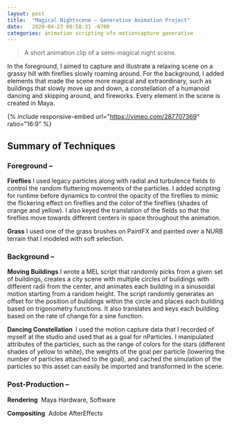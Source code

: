 ```yaml
---
layout: post
title:  "Magical Nightscene – Generative Animation Project"
date:   2020-04-23 00:58:31 -0700
categories: animation scripting vfx motioncapture generative
---
```

> A short animation clip of a semi-magical night scene. 

In the foreground, I aimed to capture and illustrate a relaxing scene on a grassy hill with fireflies slowly roaming around. For the background, I added elements that made the scene more magical and extraordinary, such as buildings that slowly move up and down, a constellation of a humanoid dancing and skipping around, and fireworks. Every element in the scene is created in Maya.

{% include responsive-embed url="https://vimeo.com/287707369" ratio="16:9" %}

## Summary of Techniques 
### Foreground –
**Fireflies** I used legacy particles along with radial and turbulence fields to control the random fluttering movements of the particles. I added scripting for runtime before dynamics to control the opacity of the fireflies to mimic the flickering effect on fireflies and the color of the fireflies (shades of orange and yellow). I also keyed the translation of the fields so that the fireflies move towards different centers in space throughout the animation. 

**Grass** I used one of the grass brushes on PaintFX and painted over a NURB terrain that I modeled with soft selection.  

### Background –
**Moving Buildings** I wrote a MEL script that randomly picks from a given set of buildings, creates a city scene with multiple circles of buildings with different radii from the center, and animates each building in a sinusoidal motion starting from a random height. The script randomly generates an offset for the position of buildings within the circle and places each building based on trigonometry functions. It also translates and keys each building based on the rate of change for a sine function. 

**Dancing Constellation ** I used the motion capture data that I recorded of myself at the studio and used that as a goal for nParticles. I manipulated attributes of the particles, such as the range of colors for the stars (different shades of yellow to white), the weights of the goal per particle (lowering the number of particles attached to the goal), and cached the simulation of the particles so this asset can easily be imported and transformed in the scene.

### Post-Production –
**Rendering**  Maya Hardware, Software

**Compositing**  Adobe AfterEffects   